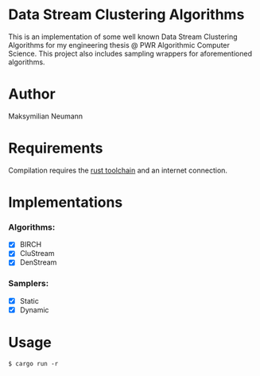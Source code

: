# Data Stream Clustering Algorithms

This is an implementation of some well known Data Stream Clustering Algorithms for my engineering thesis @ PWR Algorithmic Computer Science. This project also includes sampling wrappers for aforementioned algorithms.

# Author

Maksymilian Neumann

# Requirements

Compilation requires the [rust toolchain](https://www.rust-lang.org/tools/install) and an internet connection.

# Implementations

### Algorithms:

- [x] BIRCH
- [x] CluStream
- [x] DenStream

### Samplers:

- [x] Static
- [x] Dynamic

# Usage

````
$ cargo run -r
````
